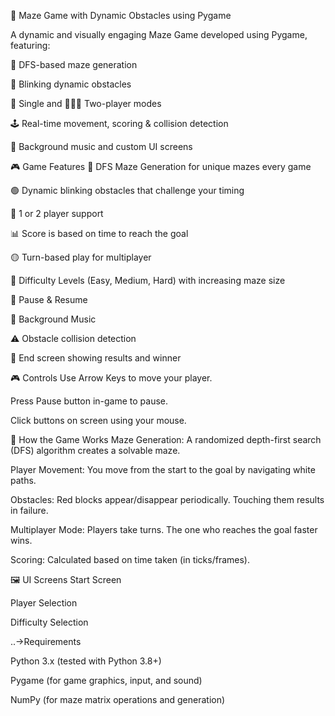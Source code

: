 🧩 Maze Game with Dynamic Obstacles using Pygame

A dynamic and visually engaging Maze Game developed using Pygame, featuring:

🧠 DFS-based maze generation

🚧 Blinking dynamic obstacles

🧍 Single and 🧑‍🤝‍🧑 Two-player modes

🕹️ Real-time movement, scoring & collision detection

🎵 Background music and custom UI screens

🎮 Game Features
🎯 DFS Maze Generation for unique mazes every game

🟢 Dynamic blinking obstacles that challenge your timing

👥 1 or 2 player support

📊 Score is based on time to reach the goal

🟡 Turn-based play for multiplayer

🧱 Difficulty Levels (Easy, Medium, Hard) with increasing maze size

🧘 Pause & Resume

🎼 Background Music

⚠️ Obstacle collision detection

🏁 End screen showing results and winner


🎮 Controls
Use Arrow Keys to move your player.

Press Pause button in-game to pause.

Click buttons on screen using your mouse.

🧠 How the Game Works
Maze Generation: A randomized depth-first search (DFS) algorithm creates a solvable maze.

Player Movement: You move from the start to the goal by navigating white paths.

Obstacles: Red blocks appear/disappear periodically. Touching them results in failure.

Multiplayer Mode: Players take turns. The one who reaches the goal faster wins.

Scoring: Calculated based on time taken (in ticks/frames).

🖼️ UI Screens
Start Screen

Player Selection

Difficulty Selection

..->Requirements 

Python 3.x (tested with Python 3.8+)

Pygame (for game graphics, input, and sound)

NumPy (for maze matrix operations and generation)


